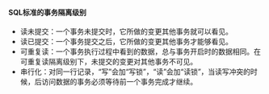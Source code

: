 #### SQL标准的事务隔离级别

- 读未提交：一个事务未提交时，它所做的变更其他事务就可以看见。
- 读已提交：一个事务提交之后，它所做的变更其他事务才能够看见。
- 可重复读：一个事务执行过程中看到的数据，总与事务开启时的数据相同。在可重复读隔离级别下，未提交的变更对其他事务不可见。
- 串行化：对同一行记录，“写”会加“写锁”，“读”会加“读锁”，当读写冲突的时候，后访问数据的事务必须等待前一个事务完成才继续。



